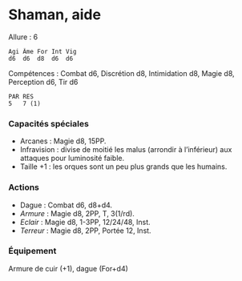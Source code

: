 # Shaman, aide

Allure : 6

	Agi	Âme	For	Int	Vig
	d6	d6	d8	d6	d6

Compétences : Combat d6, Discrétion d8, Intimidation d8, Magie d8, Perception d6, Tir d6

	PAR	RES
	5	7 (1)

### Capacités spéciales
- Arcanes : Magie d8, 15PP.
- Infravision : divise de moitié les malus (arrondir à l’inférieur) aux attaques pour luminosité faible.
- Taille +1 : les orques sont un peu plus grands que les humains.

### Actions
- Dague : Combat d6, d8+d4.
- _Armure_ : Magie d8, 2PP, T, 3(1/rd).
- _Eclair_ : Magie d8, 1-3PP, 12/24/48, Inst.
- _Terreur_ : Magie d8, 2PP, Portée 12, Inst.

### Équipement
Armure de cuir (+1), dague (For+d4)
